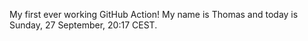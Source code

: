 My first ever working GitHub Action!
My name is Thomas and today is Sunday, 27 September, 20:17 CEST. 
